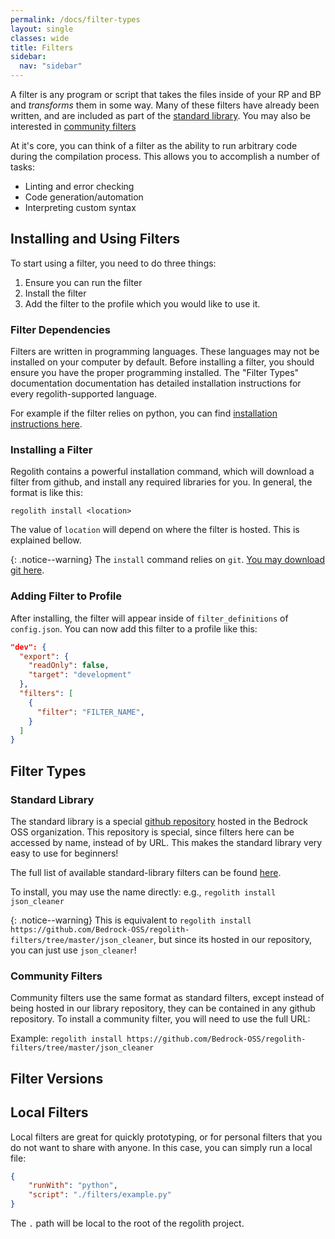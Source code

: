 ```yaml
---
permalink: /docs/filter-types
layout: single
classes: wide
title: Filters
sidebar:
  nav: "sidebar"
---
```


A filter is any program or script that takes the files inside of your RP and BP and *transforms* them in some way. Many of these filters have already been written, and are included as part of the [standard library](/regolith/docs/standard-filters). You may also be interested in [community filters](/regolith/docs/community-filters)

At it's core, you can think of a filter as the ability to run arbitrary code during the compilation process. This allows you to accomplish a number of tasks:

 - Linting and error checking
 - Code generation/automation
 - Interpreting custom syntax

## Installing and Using Filters

To start using a filter, you need to do three things:

 1) Ensure you can run the filter
 2) Install the filter
 3) Add the filter to the profile which you would like to use it.

### Filter Dependencies

Filters are written in programming languages. These languages may not be installed on your computer by default. Before installing a filter, you should ensure you have the proper programming installed. The "Filter Types" documentation documentation has detailed installation instructions for every regolith-supported language. 

For example if the filter relies on python, you can find [installation instructions here](regolith/docs/python-filters).

### Installing a Filter

Regolith contains a powerful installation command, which will download a filter from github, and install any required libraries for you. In general, the format is like this:

`regolith install <location>`

The value of `location` will depend on where the filter is hosted. This is explained bellow.

{: .notice--warning}
The `install` command relies on `git`. [You may download git here](https://git-scm.com/download/win).

### Adding Filter to Profile

After installing, the filter will appear inside of `filter_definitions` of `config.json`. You can now add this filter to a profile like this:

```json
"dev": {
  "export": {
    "readOnly": false,
    "target": "development"
  },
  "filters": [
    {
      "filter": "FILTER_NAME",
    }
  ]
}
```

## Filter Types

### Standard Library
The standard library is a special [github repository](https://github.com/Bedrock-OSS/regolith-filters) hosted in the Bedrock OSS organization. This repository is special, since filters here can be accessed by name, instead of by URL. This makes the standard library very easy to use for beginners!

The full list of available standard-library filters can be found [here](/regolith/docs/standard-library).

To install, you may use the name directly: e.g., `regolith install json_cleaner`

{: .notice--warning}
This  is equivalent to `regolith install https://github.com/Bedrock-OSS/regolith-filters/tree/master/json_cleaner`, but since its hosted in our repository, you can just use `json_cleaner`!

### Community Filters

Community filters use the same format as standard filters, except instead of being hosted in our library repository, they can be contained in any github repository. To install a community filter, you will need to use the full URL:

Example: `regolith install https://github.com/Bedrock-OSS/regolith-filters/tree/master/json_cleaner`

## Filter Versions



## Local Filters

Local filters are great for quickly prototyping, or for personal filters that you do not want to share with anyone. In this case, you can simply run a local file:


```json
{
    "runWith": "python",
    "script": "./filters/example.py"
}
```

The `.` path will be local to the root of the regolith project.